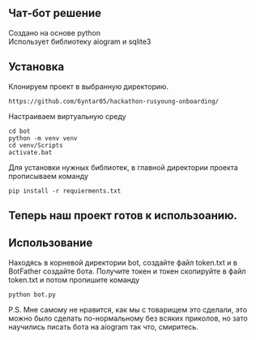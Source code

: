 ## Чат-бот решение
Создано на основе python <br>
Использует библиотеку aiogram и sqlite3 <br>

## Установка

Клонируем проект в выбранную директорию.
````
https://github.com/6yntar05/hackathon-rusyoung-onboarding/
````
Настраиваем виртуальную среду
````
cd bot
python -m venv venv
cd venv/Scripts
activate.bat
````

Для установки нужных библиотек, в главной директории проекта прописываем команду
````
pip install -r requierments.txt 
````
Теперь наш проект готов к использоанию.
---

## Использование

Находясь в корневой директории bot, создайте файл token.txt и в BotFather создайте бота. Получите токен и токен скопируйте в файл token.txt и потом пропишите команду

````
python bot.py

````

P.S. Мне самому не нравится, как мы с товарищем это сделали, это можно было сделать по-нормальному без всяких приколов, но зато научились писать бота на aiogram так что, cмиритесь.
